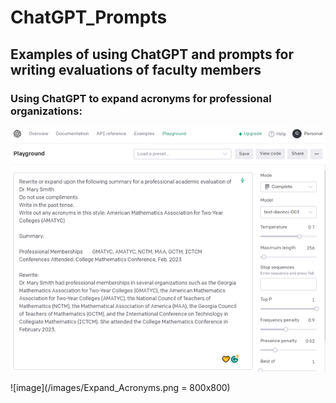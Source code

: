 # ChatGPT_Prompts

## Examples of using ChatGPT and prompts for writing evaluations of faculty members

### Using ChatGPT to expand acronyms for professional organizations:

![alt text](https://github.com/brownt47/ChatGPT_Prompts/blob/b520505da49004a973325a9d70cf300110dbd62c/images/Expand_Acronyms.png "Logo Title Text 1")


![image](/images/Expand_Acronyms.png = 800x800)
